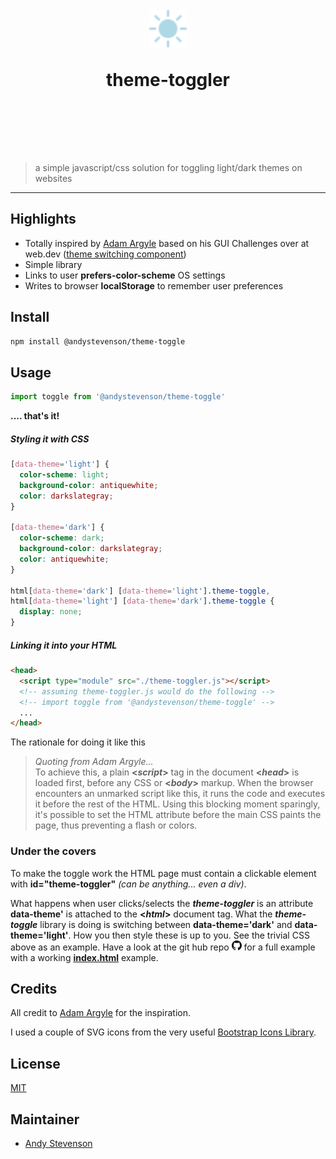 <h1 align="center">
	<br>
	<img width="60" src="/favicon.svg" alt="theme-toggler">
  <p>theme-toggler</p>
  <span>
	<br>
	<br>
</h1>

> a simple javascript/css solution for toggling light/dark themes on websites

---

## Highlights

- Totally inspired by [Adam Argyle](https://github.com/argyleink) based on his GUI Challenges over at web.dev ([theme switching component](https://web.dev/building-a-theme-switch-component/))
- Simple library
- Links to user **prefers-color-scheme** OS settings
- Writes to browser **localStorage** to remember user preferences

## Install

```sh
npm install @andystevenson/theme-toggle
```

## Usage

```js
import toggle from '@andystevenson/theme-toggle'
```

**.... that's it!**

##### Styling it with CSS

```css
[data-theme='light'] {
  color-scheme: light;
  background-color: antiquewhite;
  color: darkslategray;
}

[data-theme='dark'] {
  color-scheme: dark;
  background-color: darkslategray;
  color: antiquewhite;
}

html[data-theme='dark'] [data-theme='light'].theme-toggle,
html[data-theme='light'] [data-theme='dark'].theme-toggle {
  display: none;
}
```

##### Linking it into your HTML

```html
<head>
  <script type="module" src="./theme-toggler.js"></script>
  <!-- assuming theme-toggler.js would do the following -->
  <!-- import toggle from '@andystevenson/theme-toggle' -->
  ...
</head>
```

The rationale for doing it like this

> _Quoting from Adam Argyle..._<br>
> To achieve this, a plain **<_script_>** tag in the document **<_head_>** is loaded first, before any CSS or **<_body_>** markup. When the browser encounters an unmarked script like this, it runs the code and executes it before the rest of the HTML. Using this blocking moment sparingly, it's possible to set the HTML attribute before the main CSS paints the page, thus preventing a flash or colors.

### Under the covers

To make the toggle work the HTML page must contain a clickable element with **id="theme-toggler"** _(can be anything... even a div)_.

What happens when user clicks/selects the _**theme-toggler**_ is an attribute **data-theme'** is attached to the **<_html_>** document tag. What the **_theme-toggle_** library is doing is switching between **data-theme='dark'** and **data-theme='light'**. How you then style these is up to you. See the trivial CSS above as an example. Have a look at the git hub repo [<img src='./GitHub-Mark-32px.png' width="16">](https://github.com/andystevenson/theme-toggle) for a full example with a working [**index.html**](https://github.com/andystevenson/theme-toggle/blob/master/index.html) example. <br>

## Credits

All credit to [Adam Argyle](https://github.com/argyleink) for the inspiration.

I used a couple of SVG icons from the very useful [Bootstrap Icons Library](https://icons.getbootstrap.com/).

## License

[MIT](LICENSE.md)

## Maintainer

- [Andy Stevenson](https://github.com/andystevenson)
